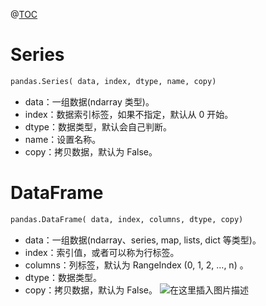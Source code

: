 ﻿@[TOC](目录)
# Series
```python
pandas.Series( data, index, dtype, name, copy)
```

 - data：一组数据(ndarray 类型)。
 - index：数据索引标签，如果不指定，默认从 0 开始。
 - dtype：数据类型，默认会自己判断。
 - name：设置名称。
 - copy：拷贝数据，默认为 False。
# DataFrame

```python
pandas.DataFrame( data, index, columns, dtype, copy)
```

 - data：一组数据(ndarray、series, map, lists, dict 等类型)。
 - index：索引值，或者可以称为行标签。
 - columns：列标签，默认为 RangeIndex (0, 1, 2, …, n) 。
 - dtype：数据类型。
 - copy：拷贝数据，默认为 False。
![在这里插入图片描述](https://img-blog.csdnimg.cn/2771f83220bb40c992c062e3dbb4f0fd.png?x-oss-process=image/watermark,type_ZHJvaWRzYW5zZmFsbGJhY2s,shadow_50,text_Q1NETiBAcHVyaXR5LWdvb2Q=,size_20,color_FFFFFF,t_70,g_se,x_16)

